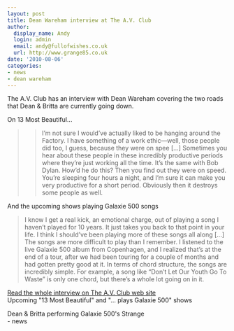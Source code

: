 ```yaml
---
layout: post
title: Dean Wareham interview at The A.V. Club
author:
  display_name: Andy
  login: admin
  email: andy@fullofwishes.co.uk
  url: http://www.grange85.co.uk
date: '2010-08-06'
categories:
- news
- dean wareham
---
```

<div>The A.V. Club has an interview with Dean Wareham covering the two roads that Dean & Britta are currently going down.
<p />On 13 Most Beautiful...<br />
<blockquote>
<blockquote class="gmail_quote"> I’m not sure I would’ve actually liked to be hanging around the Factory. I have something of a work ethic—well, those people did too, I guess, because they were on spee [...] Sometimes you hear about these people in these incredibly productive periods where they’re just working all the time. It’s the same with Bob Dylan. How’d he do this? Then you find out they were on speed. You’re sleeping four hours a night, and I’m sure it can make you very productive for a short period. Obviously then it destroys some people as well. </p></blockquote>
</blockquote>
<p>And the upcoming shows playing Galaxie 500 songs<br />
<blockquote class="gmail_quote"> I know I get a real kick, an emotional charge, out of playing a song I haven’t played for 10 years. It just takes you back to that point in your life. I think I should’ve been playing more of these songs all along [...] <br /> The songs are more difficult to play than I remember. I listened to the live Galaxie 500 album from Copenhagen, and I realized that’s at the end of a tour, after we had been touring for a couple of months and had gotten pretty good at it. In terms of chord structure, the songs are incredibly simple. For example, a song like “Don’t Let Our Youth Go To Waste” is only one chord, but there’s a whole lot going on in it. </p></blockquote>
<p><a href="http://www.avclub.com/articles/dean-wareham,43887/">Read the whole interview on The A.V. Club web site</a><br />Upcoming "13 Most Beautiful" and "... plays Galaxie 500" shows
<p /> Dean & Britta performing Galaxie 500&#039;s Strange<br />
- news
</p></div>
